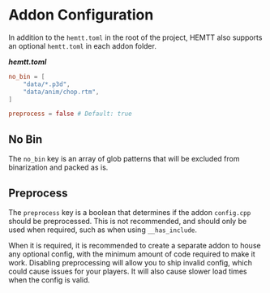 # Addon Configuration

In addition to the `hemtt.toml` in the root of the project, HEMTT also supports an optional `hemtt.toml` in each addon folder.

***hemtt.toml***

```toml
no_bin = [
    "data/*.p3d",
    "data/anim/chop.rtm",
]

preprocess = false # Default: true
```

## No Bin

The `no_bin` key is an array of glob patterns that will be excluded from binarization and packed as is.

## Preprocess

The `preprocess` key is a boolean that determines if the addon `config.cpp` should be preprocessed. This is not recommended, and should only be used when required, such as when using `__has_include`.

When it is required, it is recommended to create a separate addon to house any optional config, with the minimum amount of code required to make it work. Disabling preprocessing will allow you to ship invalid config, which could cause issues for your players. It will also cause slower load times when the config is valid.
